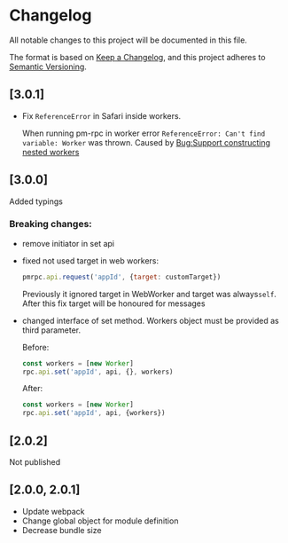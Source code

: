 # Changelog

All notable changes to this project will be documented in this file.

The format is based on [Keep a Changelog](https://keepachangelog.com/en/1.0.0/),
and this project adheres to [Semantic Versioning](https://semver.org/spec/v2.0.0.html).

## [3.0.1]

- Fix `ReferenceError` in Safari inside workers. 

  When running pm-rpc in worker error `ReferenceError: Can't find variable: Worker` was thrown.
  Caused by [Bug:Support constructing nested workers](https://bugs.webkit.org/show_bug.cgi?id=25212)

## [3.0.0]

Added typings

### Breaking changes:

- remove initiator in set api
- fixed not used target in web workers: 
  ```javascript
  pmrpc.api.request('appId', {target: customTarget})
  ```
  Previously it ignored target in WebWorker and target was always`self`. 
  After this fix target will be honoured for messages
- changed interface of set method. Workers object must be provided as third parameter.
  
  Before:
  ```javascript
  const workers = [new Worker]
  rpc.api.set('appId', api, {}, workers)
  ```
  
  After: 
  ```javascript
  const workers = [new Worker]
  rpc.api.set('appId', api, {workers})
  ```
## [2.0.2]

Not published 

## [2.0.0, 2.0.1]

- Update webpack
- Change global object for module definition
- Decrease bundle size 


